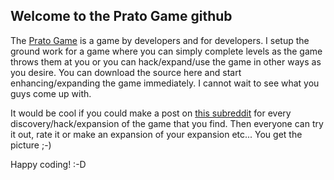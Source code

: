 ## Welcome to the Prato Game github

The [Prato Game](http://game.prato.be/) is a game by developers and for developers. I setup the ground work for a game where you can simply complete levels as the game throws them at you or you can hack/expand/use the game in other ways as you desire.
You can download the source here and start enhancing/expanding the game immediately.
I cannot wait to see what you guys come up with.

It would be cool if you could make a post on [this subreddit](https://www.reddit.com/r/PratoGame/) for every discovery/hack/expansion of the game that you find. Then everyone can try it out, rate it or make an expansion of your expansion etc... You get the picture ;-)

Happy coding! :-D
